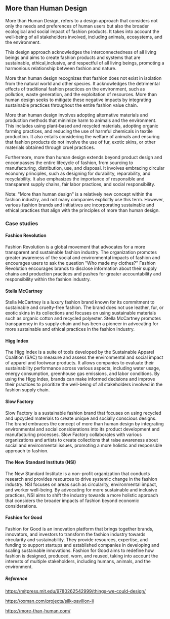 ﻿## More than Human Design

More than Human Design, refers to a design approach that considers not only the needs and preferences of human users but also the broader ecological and social impact of fashion products. It takes into account the well-being of all stakeholders involved, including animals, ecosystems, and the environment.

This design approach acknowledges the interconnectedness of all living beings and aims to create fashion products and systems that are sustainable, ethical,inclusive, and respectful of all living beings, promoting a harmonious relationship between fashion and nature.

More than human design recognizes that fashion does not exist in isolation from the natural world and other species. It acknowledges the detrimental effects of traditional fashion practices on the environment, such as pollution, waste generation, and the exploitation of resources. More than human design seeks to mitigate these negative impacts by integrating sustainable practices throughout the entire fashion value chain.

More than human design involves adopting alternative materials and production methods that minimize harm to animals and the environment. This includes using plant-based and recycled materials, adopting organic farming practices, and reducing the use of harmful chemicals in textile production. It also entails considering the welfare of animals and ensuring that fashion products do not involve the use of fur, exotic skins, or other materials obtained through cruel practices.

Furthermore, more than human design extends beyond product design and encompasses the entire lifecycle of fashion, from sourcing to manufacturing, distribution, use, and disposal. It involves embracing circular economy principles, such as designing for durability, reparability, and recyclability. It also emphasizes the importance of responsible and transparent supply chains, fair labor practices, and social responsibility.

Note: "More than human design" is a relatively new concept within the fashion industry, and not many companies explicitly use this term. However, various fashion brands and initiatives are incorporating sustainable and ethical practices that align with the principles of more than human design.

### Case studies

#### Fashion Revolution

Fashion Revolution is a global movement that advocates for a more transparent and sustainable fashion industry. The organization promotes greater awareness of the social and environmental impacts of fashion and encourages users to ask the question "Who made my clothes?" Fashion Revolution encourages brands to disclose information about their supply chains and production practices and pushes for greater accountability and responsibility within the fashion industry.

#### Stella McCartney

Stella McCartney is a luxury fashion brand known for its commitment to sustainable and cruelty-free fashion. The brand does not use leather, fur, or exotic skins in its collections and focuses on using sustainable materials such as organic cotton and recycled polyester. Stella McCartney promotes transparency in its supply chain and has been a pioneer in advocating for more sustainable and ethical practices in the fashion industry.

#### Higg Index

The Higg Index is a suite of tools developed by the Sustainable Apparel Coalition (SAC) to measure and assess the environmental and social impact of apparel and footwear products. It allows companies to evaluate their sustainability performance across various aspects, including water usage, energy consumption, greenhouse gas emissions, and labor conditions. By using the Higg Index, brands can make informed decisions and improve their practices to prioritize the well-being of all stakeholders involved in the fashion supply chain.

#### Slow Factory

Slow Factory is a sustainable fashion brand that focuses on using recycled and upcycled materials to create unique and socially conscious designs. The brand embraces the concept of more than human design by integrating environmental and social considerations into its product development and manufacturing processes. Slow Factory collaborates with various organizations and artists to create collections that raise awareness about social and environmental issues, promoting a more holistic and responsible approach to fashion.

#### The New Standard Institute (NSI)

The New Standard Institute is a non-profit organization that conducts research and provides resources to drive systemic change in the fashion industry. NSI focuses on areas such as circularity, environmental impact, and worker well-being. By advocating for more sustainable and inclusive practices, NSI aims to shift the industry towards a more holistic approach that considers the broader impacts of fashion beyond economic considerations.

#### Fashion for Good

Fashion for Good is an innovation platform that brings together brands, innovators, and investors to transform the fashion industry towards circularity and sustainability. They provide resources, expertise, and funding to support startups and established companies in developing and scaling sustainable innovations. Fashion for Good aims to redefine how fashion is designed, produced, worn, and reused, taking into account the interests of multiple stakeholders, including humans, animals, and the environment.

##### Reference

https://mitpress.mit.edu/9780262542999/things-we-could-design/

https://oxman.com/projects/silk-pavilion-ii

https://more-than-human.com/
